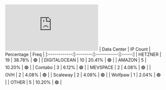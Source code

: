 ![Diagramm](https://github.com/obajay/StateSync-snapshots/blob/main/Projects/Cheqd/1/README.md)
| Data Center | IP Count | Percentage | Freq |
|:------------:|:--------:|:-----------:|:-----:|
| HETZNER | 19 | 38.78% | 🟢 |
| DIGITALOCEAN | 10 | 20.41% | 🟢 |
| AMAZON | 5 | 10.20% | 🟢 |
| Contabo | 3 | 6.12% | 🟢 |
| MEVSPACE | 2 | 4.08% | 🟢 |
| OVH | 2 | 4.08% | 🟢 |
| Scaleway | 2 | 4.08% | 🟢 |
| Wolfpaw | 1 | 2.04% | 🟢 |
| OTHER | 5 | 10.20% | 🟢 |